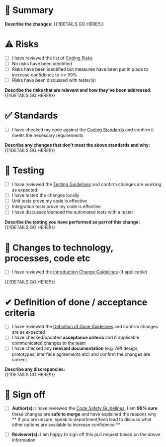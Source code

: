 # 💬 Summary
**Describe the changes:**
{{!!DETAILS GO HERE!!}}

# ⚠ Risks
- [ ] I have reviewed the list of [Coding Risks](https://tinyurl.com/yaq73adr)
- [ ] No risks have been identified 
- [ ] Risks have been identified but measures have been put in place to increase confidence to >= 99%  
- [ ] Risks have been discussed with tester(s)

**Describe the risks that are relevant and how they've been addressed:** 
{{!!DETAILS GO HERE!!}}

# ✅ Standards
- [ ] I have checked my code against the [Coding Standards](https://tinyurl.com/ybtpp2t7) and confirm it meets the necessary requirements

**Describe any changes that don't meet the above standards and why:** 
{{!!DETAILS GO HERE!!}}

# 🧪 Testing
- [ ] I have reviewed the [Testing Guidelines](https://tinyurl.com/yare9prg) and confirm changes are working as expected
- [ ] I have tested the changes locally
- [ ] Unit tests prove my code is effective
- [ ] Integration tests prove my code is effective
- [ ] I have discussed/demoed the automated tests with a tester

**Describe the testing you have performed as part of this change:** 
{{!!DETAILS GO HERE!!}}

# 📢 Changes to technology, processes, code etc
- [ ] I have reviewed the [Introduction Change Guidelines](https://tinyurl.com/ya33fxyw) (if applicable)

{{!!DETAILS GO HERE!!}}

# ✔ Definition of done / acceptance criteria
- [ ] I have reviewed the [Definition of Done Guidelines](https://tinyurl.com/ydx2k75h) and confirm changes are as expected
- [ ] I have checked/updated **acceptance criteria** and if applicable communicated changes to the team
- [ ] I have checked any **relevant documentation** (e.g. API design, prototypes, interface agreements etc) and confirm the changes are correct

**Describe any discrepancies:**  
{{!!DETAILS GO HERE!!}}

# 🏁 Sign off
- [ ] **Author(s):** I have reviewed the [Code Safety Guidelines](https://tinyurl.com/y79wkekq), I am **99% sure** these changes are **safe to merge** and have explained the reasons why 
** If you are unsure, speak to department/tech lead to discuss what other options are available to increase confidence **

- [ ] **Reviewer(s):** I am happy to sign off this pull request based on the above information